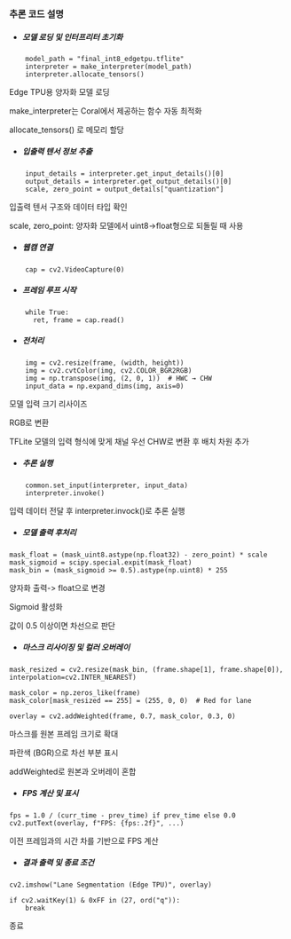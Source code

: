 ### 추론 코드 설명
 - ##### 모델 로딩 및 인터프리터 초기화
```
    model_path = "final_int8_edgetpu.tflite"
    interpreter = make_interpreter(model_path)
    interpreter.allocate_tensors()
```
Edge TPU용 양자화 모델 로딩

make_interpreter는 Coral에서 제공하는 함수 자동 최적화

allocate_tensors() 로 메모리 할당

 - ##### 입출력 텐서 정보 추출
```
    input_details = interpreter.get_input_details()[0]
    output_details = interpreter.get_output_details()[0]
    scale, zero_point = output_details["quantization"]
```
입출력 텐서 구조와 데이터 타입 확인

scale, zero_point: 양자화 모델에서 uint8->float형으로 되돌릴 때 사용

 - ##### 웹캠 연결
```
    cap = cv2.VideoCapture(0)
```
 - ##### 프레임 루프 시작

```
    while True:
      ret, frame = cap.read()
```

 - ##### 전처리

```
    img = cv2.resize(frame, (width, height))
    img = cv2.cvtColor(img, cv2.COLOR_BGR2RGB)
    img = np.transpose(img, (2, 0, 1))  # HWC → CHW
    input_data = np.expand_dims(img, axis=0)
```

모델 입력 크기 리사이즈

RGB로 변환

TFLite 모델의 입력 형식에 맞게 채널 우선 CHW로 변환 후 배치 차원 추가

 - ##### 추론 실행

```
    common.set_input(interpreter, input_data)
    interpreter.invoke()
```

입력 데이터 전달 후 interpreter.invock()로 추론 실행

 - ##### 모델 출력 후처리

```
mask_float = (mask_uint8.astype(np.float32) - zero_point) * scale
mask_sigmoid = scipy.special.expit(mask_float)
mask_bin = (mask_sigmoid >= 0.5).astype(np.uint8) * 255
```
양자화 출력-> float으로 변경

Sigmoid 활성화

값이 0.5 이상이면 차선으로 판단

 - ##### 마스크 리사이징 및 컬러 오버레이

```
mask_resized = cv2.resize(mask_bin, (frame.shape[1], frame.shape[0]), interpolation=cv2.INTER_NEAREST)

mask_color = np.zeros_like(frame)
mask_color[mask_resized == 255] = (255, 0, 0)  # Red for lane

overlay = cv2.addWeighted(frame, 0.7, mask_color, 0.3, 0)
```
마스크를 원본 프레임 크기로 확대

파란색 (BGR)으로 차선 부분 표시

addWeighted로 원본과 오버레이 혼합

 - ##### FPS 계산 및 표시

```
fps = 1.0 / (curr_time - prev_time) if prev_time else 0.0
cv2.putText(overlay, f"FPS: {fps:.2f}", ...)
```
이전 프레임과의 시간 차를 기반으로 FPS 계산

 - ##### 결과 출력 및 종료 조건

```
cv2.imshow("Lane Segmentation (Edge TPU)", overlay)

if cv2.waitKey(1) & 0xFF in (27, ord("q")):
    break
```
종료

